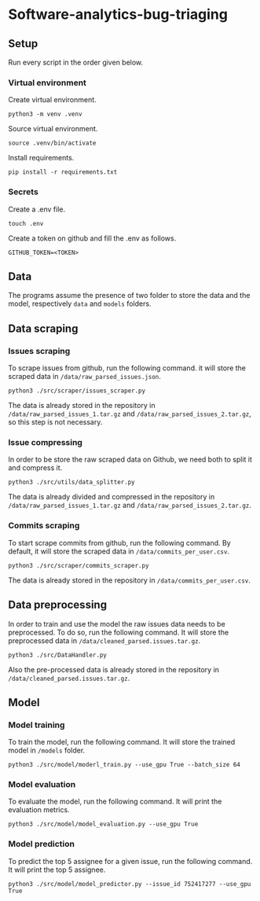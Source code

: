 # Software-analytics-bug-triaging

## Setup
Run every script in the order given below.
### Virtual environment
Create virtual environment.
```shell
python3 -m venv .venv
```

Source virtual environment.
```shell
source .venv/bin/activate
```

Install requirements.
```shell
pip install -r requirements.txt
```

### Secrets
Create a .env file.
```shell
touch .env
```

Create a token on github and fill the .env as follows.
```shell
GITHUB_TOKEN=<TOKEN>
```

## Data 
The programs assume the presence of two folder to store the data and the model, respectively `data` and `models` folders.

## Data scraping 

### Issues scraping 
To scrape issues from github, run the following command. it will store the scraped data in `/data/raw_parsed_issues.json`. 

```shell
python3 ./src/scraper/issues_scraper.py
```
The data is already stored in the repository in `/data/raw_parsed_issues_1.tar.gz` and `/data/raw_parsed_issues_2.tar.gz`, so this step is not necessary.

### Issue compressing 
In order to be store the raw scraped data on Github, we need both to split it and compress it.
```shell
python3 ./src/utils/data_splitter.py
```
The data is already divided and compressed in the repository in `/data/raw_parsed_issues_1.tar.gz` and `/data/raw_parsed_issues_2.tar.gz`.

### Commits scraping
To start scrape commits from github, run the following command.
By default, it will store the scraped data in `/data/commits_per_user.csv`.

```shell
python3 ./src/scraper/commits_scraper.py
```
The data is already stored in the repository in `/data/commits_per_user.csv`.

## Data preprocessing
In order to train and use the model the raw issues data needs to be preprocessed. To do so, run the following command.
It will store the preprocessed data in `/data/cleaned_parsed.issues.tar.gz`.

```shell
python3 ./src/DataHandler.py
```

Also the pre-processed data is already stored in the repository in `/data/cleaned_parsed.issues.tar.gz`.

## Model
### Model training
To train the model, run the following command. It will store the trained model in `/models` folder.
```shell
python3 ./src/model/moderl_train.py --use_gpu True --batch_size 64
```
### Model evaluation
To evaluate the model, run the following command. It will print the evaluation metrics.
```shell
python3 ./src/model/model_evaluation.py --use_gpu True
```
### Model prediction
To predict the top 5 assignee for a given issue, run the following command. It will print the top 5 assignee.
```shell
python3 ./src/model/model_predictor.py --issue_id 752417277 --use_gpu True
```

